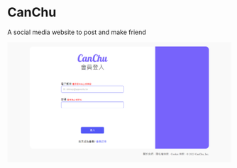 # CanChu

A social media website to post and make friend

<img width={50} src="/public/loginpage.png">

